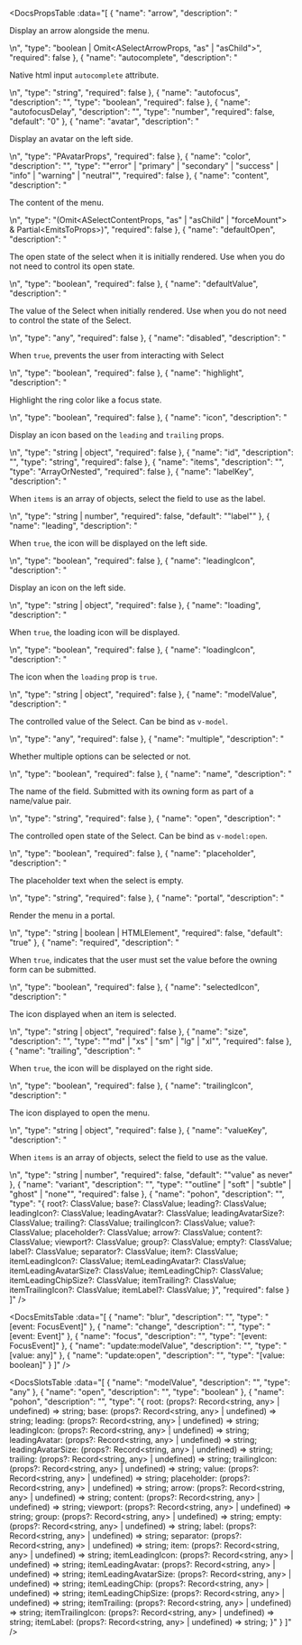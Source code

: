<!-- This file was automatic generated. Do not edit it manually -->

<DocsPropsTable :data="[
  {
    "name": "arrow",
    "description": "<p>Display an arrow alongside the menu.</p>\n",
    "type": "boolean | Omit<ASelectArrowProps, \"as\" | \"asChild\">",
    "required": false
  },
  {
    "name": "autocomplete",
    "description": "<p>Native html input <code>autocomplete</code> attribute.</p>\n",
    "type": "string",
    "required": false
  },
  {
    "name": "autofocus",
    "description": "",
    "type": "boolean",
    "required": false
  },
  {
    "name": "autofocusDelay",
    "description": "",
    "type": "number",
    "required": false,
    "default": "0"
  },
  {
    "name": "avatar",
    "description": "<p>Display an avatar on the left side.</p>\n",
    "type": "PAvatarProps",
    "required": false
  },
  {
    "name": "color",
    "description": "",
    "type": "\"error\" | \"primary\" | \"secondary\" | \"success\" | \"info\" | \"warning\" | \"neutral\"",
    "required": false
  },
  {
    "name": "content",
    "description": "<p>The content of the menu.</p>\n",
    "type": "(Omit<ASelectContentProps, \"as\" | \"asChild\" | \"forceMount\"> & Partial<EmitsToProps<SelectContentImplEmits>>)",
    "required": false
  },
  {
    "name": "defaultOpen",
    "description": "<p>The open state of the select when it is initially rendered. Use when you do not need to control its open state.</p>\n",
    "type": "boolean",
    "required": false
  },
  {
    "name": "defaultValue",
    "description": "<p>The value of the Select when initially rendered. Use when you do not need to control the state of the Select.</p>\n",
    "type": "any",
    "required": false
  },
  {
    "name": "disabled",
    "description": "<p>When <code>true</code>, prevents the user from interacting with Select</p>\n",
    "type": "boolean",
    "required": false
  },
  {
    "name": "highlight",
    "description": "<p>Highlight the ring color like a focus state.</p>\n",
    "type": "boolean",
    "required": false
  },
  {
    "name": "icon",
    "description": "<p>Display an icon based on the <code>leading</code> and <code>trailing</code> props.</p>\n",
    "type": "string | object",
    "required": false
  },
  {
    "name": "id",
    "description": "",
    "type": "string",
    "required": false
  },
  {
    "name": "items",
    "description": "",
    "type": "ArrayOrNested<PSelectItem>",
    "required": false
  },
  {
    "name": "labelKey",
    "description": "<p>When <code>items</code> is an array of objects, select the field to use as the label.</p>\n",
    "type": "string | number",
    "required": false,
    "default": "\"label\""
  },
  {
    "name": "leading",
    "description": "<p>When <code>true</code>, the icon will be displayed on the left side.</p>\n",
    "type": "boolean",
    "required": false
  },
  {
    "name": "leadingIcon",
    "description": "<p>Display an icon on the left side.</p>\n",
    "type": "string | object",
    "required": false
  },
  {
    "name": "loading",
    "description": "<p>When <code>true</code>, the loading icon will be displayed.</p>\n",
    "type": "boolean",
    "required": false
  },
  {
    "name": "loadingIcon",
    "description": "<p>The icon when the <code>loading</code> prop is <code>true</code>.</p>\n",
    "type": "string | object",
    "required": false
  },
  {
    "name": "modelValue",
    "description": "<p>The controlled value of the Select. Can be bind as <code>v-model</code>.</p>\n",
    "type": "any",
    "required": false
  },
  {
    "name": "multiple",
    "description": "<p>Whether multiple options can be selected or not.</p>\n",
    "type": "boolean",
    "required": false
  },
  {
    "name": "name",
    "description": "<p>The name of the field. Submitted with its owning form as part of a name/value pair.</p>\n",
    "type": "string",
    "required": false
  },
  {
    "name": "open",
    "description": "<p>The controlled open state of the Select. Can be bind as <code>v-model:open</code>.</p>\n",
    "type": "boolean",
    "required": false
  },
  {
    "name": "placeholder",
    "description": "<p>The placeholder text when the select is empty.</p>\n",
    "type": "string",
    "required": false
  },
  {
    "name": "portal",
    "description": "<p>Render the menu in a portal.</p>\n",
    "type": "string | boolean | HTMLElement",
    "required": false,
    "default": "true"
  },
  {
    "name": "required",
    "description": "<p>When <code>true</code>, indicates that the user must set the value before the owning form can be submitted.</p>\n",
    "type": "boolean",
    "required": false
  },
  {
    "name": "selectedIcon",
    "description": "<p>The icon displayed when an item is selected.</p>\n",
    "type": "string | object",
    "required": false
  },
  {
    "name": "size",
    "description": "",
    "type": "\"md\" | \"xs\" | \"sm\" | \"lg\" | \"xl\"",
    "required": false
  },
  {
    "name": "trailing",
    "description": "<p>When <code>true</code>, the icon will be displayed on the right side.</p>\n",
    "type": "boolean",
    "required": false
  },
  {
    "name": "trailingIcon",
    "description": "<p>The icon displayed to open the menu.</p>\n",
    "type": "string | object",
    "required": false
  },
  {
    "name": "valueKey",
    "description": "<p>When <code>items</code> is an array of objects, select the field to use as the value.</p>\n",
    "type": "string | number",
    "required": false,
    "default": "\"value\" as never"
  },
  {
    "name": "variant",
    "description": "",
    "type": "\"outline\" | \"soft\" | \"subtle\" | \"ghost\" | \"none\"",
    "required": false
  },
  {
    "name": "pohon",
    "description": "",
    "type": "{ root?: ClassValue; base?: ClassValue; leading?: ClassValue; leadingIcon?: ClassValue; leadingAvatar?: ClassValue; leadingAvatarSize?: ClassValue; trailing?: ClassValue; trailingIcon?: ClassValue; value?: ClassValue; placeholder?: ClassValue; arrow?: ClassValue; content?: ClassValue; viewport?: ClassValue; group?: ClassValue; empty?: ClassValue; label?: ClassValue; separator?: ClassValue; item?: ClassValue; itemLeadingIcon?: ClassValue; itemLeadingAvatar?: ClassValue; itemLeadingAvatarSize?: ClassValue; itemLeadingChip?: ClassValue; itemLeadingChipSize?: ClassValue; itemTrailing?: ClassValue; itemTrailingIcon?: ClassValue; itemLabel?: ClassValue; }",
    "required": false
  }
]" />

<DocsEmitsTable :data="[
  {
    "name": "blur",
    "description": "",
    "type": "[event: FocusEvent]"
  },
  {
    "name": "change",
    "description": "",
    "type": "[event: Event]"
  },
  {
    "name": "focus",
    "description": "",
    "type": "[event: FocusEvent]"
  },
  {
    "name": "update:modelValue",
    "description": "",
    "type": "[value: any]"
  },
  {
    "name": "update:open",
    "description": "",
    "type": "[value: boolean]"
  }
]" />

<DocsSlotsTable :data="[
  {
    "name": "modelValue",
    "description": "",
    "type": "any"
  },
  {
    "name": "open",
    "description": "",
    "type": "boolean"
  },
  {
    "name": "pohon",
    "description": "",
    "type": "{ root: (props?: Record<string, any> | undefined) => string; base: (props?: Record<string, any> | undefined) => string; leading: (props?: Record<string, any> | undefined) => string; leadingIcon: (props?: Record<string, any> | undefined) => string; leadingAvatar: (props?: Record<string, any> | undefined) => string; leadingAvatarSize: (props?: Record<string, any> | undefined) => string; trailing: (props?: Record<string, any> | undefined) => string; trailingIcon: (props?: Record<string, any> | undefined) => string; value: (props?: Record<string, any> | undefined) => string; placeholder: (props?: Record<string, any> | undefined) => string; arrow: (props?: Record<string, any> | undefined) => string; content: (props?: Record<string, any> | undefined) => string; viewport: (props?: Record<string, any> | undefined) => string; group: (props?: Record<string, any> | undefined) => string; empty: (props?: Record<string, any> | undefined) => string; label: (props?: Record<string, any> | undefined) => string; separator: (props?: Record<string, any> | undefined) => string; item: (props?: Record<string, any> | undefined) => string; itemLeadingIcon: (props?: Record<string, any> | undefined) => string; itemLeadingAvatar: (props?: Record<string, any> | undefined) => string; itemLeadingAvatarSize: (props?: Record<string, any> | undefined) => string; itemLeadingChip: (props?: Record<string, any> | undefined) => string; itemLeadingChipSize: (props?: Record<string, any> | undefined) => string; itemTrailing: (props?: Record<string, any> | undefined) => string; itemTrailingIcon: (props?: Record<string, any> | undefined) => string; itemLabel: (props?: Record<string, any> | undefined) => string; }"
  }
]" />
